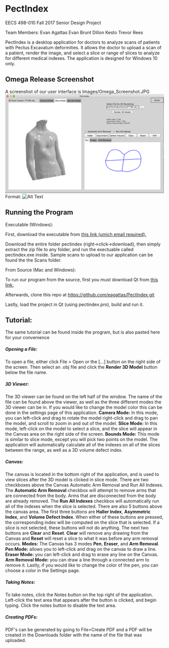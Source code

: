 # PectIndex
EECS 498-010 Fall 2017 Senior Design Project

Team Members:
	Evan Agattas
	Evan Brunt
	Dillon Kesto
	Trevor Rees

PectIndex is a desktop application for doctors to analyze scans of patients with Pectus Excavatum deformities. It allows the doctor to upload a scan of a patient, render the image, and select a slice or range of slices to analyze for different medical indexes. The application is designed for Windows 10 only.

## Omega Release Screenshot
A screenshot of our user interface is Images/Omega\_Screenshot.JPG
![PectIndex Screenshot](https://github.com/eagattas/PectIndex/blob/master/Images/Omega_Screenshot.png)
Format: ![Alt Text](url)

## Running the Program
Executable (Windows):

First, download the executable from [this link (umich email required).](https://drive.google.com/drive/folders/0BwjIAH_fBQ0Rb283cjJ5ZmFjM1U?usp=sharing)

Download the entire folder pectindex (right->click->download), then simply extract the zip file to any folder, and run the exectuable called pectindex.exe inside. Sample scans to upload to our application can be found the the Scans folder.

From Source (Mac and Windows):

To run our program from the source, first you must download Qt from [this link.](https://www1.qt.io/download-open-source/?hsCtaTracking=f977210e-de67-475f-a32b-65cec207fd03%7Cd62710cd-e1db-46aa-8d4d-2f1c1ffdacea)

Afterwards, clone this repo at https://github.com/eagattas/PectIndex.git

Lastly, load the project in Qt (using pectindex.pro), build and run it.


## Tutorial:

The same tutorial can be found inside the program, but is also pasted here for your convenience

##### Opening a File:
To open a file, either click File > Open or the [...] button on the right side of the screen. Then select an .obj file and click the <b>Render 3D Model</b> button below the file name.
                
##### 3D Viewer: 
The 3D viewer can be found on the left half of the window. The name of the file can be found above the viewer, as well as the three different modes the 3D viewer can be in. If you would like to change the model color this can be done in the settings page of this application. 
**Camera Mode:** In this mode, you can left-click and drag to rotate the model right-click and drag to pan the model, and scroll to zoom in and out of the model. 
**Slice Mode:** In this mode, left-click on the model to select a slice, and the slice will appear in the Canvas area on the right side of the screen. 
**Bounds Mode:** This mode is similar to slice mode, except you will pick two points on the model. The application will automatically calculate all of the indexes on all of the slices between the range, as well as a 3D volume defect index.

##### Canvas: 
The canvas is located in the bottom right of the application, and is used to view slices after the 3D model is clicked in slice mode. There are two checkboxes above the Canvas Automatic Arm Removal and Run All Indexes. The **Automatic Arm Removal** checkbox will attempt to remove arms that are connected from the body. Arms that are disconnected from the body are already removed. The **Run All Indexes** checkbox will automatically run all of the indexes when the slice is selected. There are also 5 buttons above the canvas area. The first three buttons are **Haller Index**, **Asymmetric Index**, and **Volume Defect Index**. When either of these buttons are pressed, the corresponding index will be computed on the slice that is selected.  If a slice is not selected, these buttons will not do anything. The next two buttons are **Clear** and **Reset**.  **Clear** will remove any drawing from the Canvas and **Reset** will reset a slice to what it was before any arm removal occurs. 
**Modes:** The Canvas has 3 modes **Pen**, **Eraser**, and **Arm Removal**. **Pen Mode:** allows you to left-click and drag on the canvas to draw a line. **Eraser Mode:** you can left-click and drag to erase any line on the Canvas. **Arm Removal Mode:** you can draw a line through a connected arm to remove it. Lastly, if you would like to change the color of the pen, you can choose a color in the Settings page.

##### Taking Notes:

To take notes, click the Notes button on the top right of the application. Left-click the text area that appears after the button is clicked, and begin typing. Click the notes button to disable the text area.

##### Creating PDFs:

PDF's can be generated by going to File>Create PDF and a PDF will be created in the Downloads folder with the name of the file that was uploaded.

